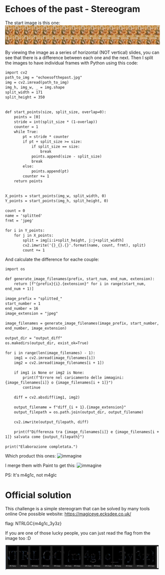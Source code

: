 # Echoes of the past - Stereogram

The start image is this one:
![echoesofthepast.jpg](echoesofthepast.jpg)

By viewing the image as a series of horizontal (NOT vertical) slides, you can see that there is a difference between each one and the next.
Then I split the images to have individual frames with Python using this code:

```
import cv2
path_to_img = "echoesofthepast.jpg"
img = cv2.imread(path_to_img)
img_h, img_w, _ = img.shape
split_width = 171
split_height = 350


def start_points(size, split_size, overlap=0):
    points = [0]
    stride = int(split_size * (1-overlap))
    counter = 1
    while True:
        pt = stride * counter
        if pt + split_size >= size:
            if split_size == size:
                break
            points.append(size - split_size)
            break
        else:
            points.append(pt)
        counter += 1
    return points


X_points = start_points(img_w, split_width, 0)
Y_points = start_points(img_h, split_height, 0)

count = 0
name = 'splitted'
frmt = 'jpeg'

for i in Y_points:
    for j in X_points:
        split = img[i:i+split_height, j:j+split_width]
        cv2.imwrite('{}_{}.{}'.format(name, count, frmt), split)
        count += 1

```

And calculate the difference for eache couple:
```import cv2
import os

def generate_image_filenames(prefix, start_num, end_num, extension):
    return [f"{prefix}{i}.{extension}" for i in range(start_num, end_num + 1)]

image_prefix = "splitted_"
start_number = 1
end_number = 16
image_extension = "jpeg"

image_filenames = generate_image_filenames(image_prefix, start_number, end_number, image_extension)

output_dir = "output_diff"
os.makedirs(output_dir, exist_ok=True)

for i in range(len(image_filenames) - 1):
    img1 = cv2.imread(image_filenames[i])
    img2 = cv2.imread(image_filenames[i + 1])
    
    if img1 is None or img2 is None:
        print(f"Errore nel caricamento delle immagini: {image_filenames[i]} o {image_filenames[i + 1]}")
        continue
    
    diff = cv2.absdiff(img1, img2)
    
    output_filename = f"diff_{i + 1}.{image_extension}"
    output_filepath = os.path.join(output_dir, output_filename)
    
    cv2.imwrite(output_filepath, diff)

    print(f"Differenza tra {image_filenames[i]} e {image_filenames[i + 1]} salvata come {output_filepath}")

print("Elaborazione completata.")

```

Which product this ones:
![immagine](https://github.com/aliceblack/CTF-Interlogica/assets/9288402/026f5e90-81d3-4ae7-8157-780815423740)

I merge them with Paint to get this:
![immagine](https://github.com/aliceblack/CTF-Interlogica/assets/9288402/e951ac74-0067-413e-969f-80a6dcec60e2)

PS: It's m4g1c, not m4glc

# Official solution

This challenge is a simple stereogram that can be solved by many tools online
One possible website: https://magiceye.ecksdee.co.uk/

flag: NTRLGC{m4g1c_3y3z}

If you are one of those lucky people, you can just read the flag from the image too :D

![photo1720185345.jpeg](photo1720185345.jpeg)
